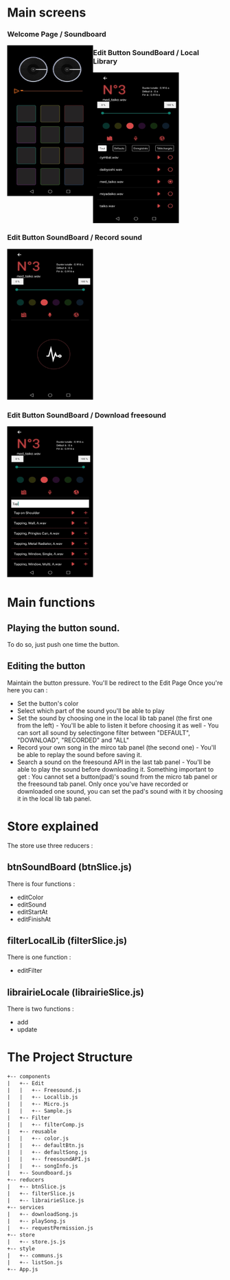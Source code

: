 # Main screens 
<div align="left"><h3>Welcome Page / Soundboard</h3><img align="left" src="./assets/soundboard.jpg" alt="Soundboard page" width="200" height="350"><h3>Edit Button SoundBoard / Local Library</h3><img src="./assets/localLib.jpg" align="center" alt="Soundboard page" width="200" height="350"></div><div><h3>Edit Button SoundBoard / Record sound</h3><img src="./assets/micro.jpg" alt="Soundboard page" width="200" height="350"></div><div><h3>Edit Button SoundBoard / Download freesound</h3><img src="./assets/freesound.jpg" alt="Soundboard page" width="200" height="350"></div>

# Main functions
## Playing the button sound.
To do so, just push one time the button.
## Editing the button 
Maintain the button pressure. You'll be redirect to the Edit Page
Once you're here you can : 
* Set the button's color
* Select which part of the sound you'll be able to play
* Set the sound by choosing one in the local lib tab panel (the first one from the left) - You'll be able to listen it before choosing it as well - You can sort all sound by selectingone filter between "DEFAULT", "DOWNLOAD", "RECORDED" and "ALL"
* Record your own song in the mirco tab panel (the second one) - You'll be able to replay the sound before saving it.
* Search a sound on the freesound API in the last tab panel - You'll be able to play the sound before downloading it.
Something important to get : You cannot set a button(pad)'s sound from the micro tab panel or the freesound tab panel. Only once you've have recorded or downloaded one sound,
you can set the pad's sound with it by choosing it in the local lib tab panel.
# Store explained

The store use three reducers :
## btnSoundBoard (btnSlice.js)
There is four functions :
* editColor
* editSound
* editStartAt
* editFinishAt
## filterLocalLib (filterSlice.js)
There is one function :
* editFilter
## librairieLocale (librairieSlice.js)
There is two functions : 
* add
* update



# The Project Structure

    +-- components
    |   +-- Edit
    |   |   +-- Freesound.js
    |   |   +-- Locallib.js
    |   |   +-- Micro.js
    |   |   +-- Sample.js
    |   +-- Filter
    |   |   +-- filterComp.js
    |   +-- reusable
    |   |   +-- color.js
    |   |   +-- defaultBtn.js
    |   |   +-- defaultSong.js
    |   |   +-- freesoundAPI.js
    |   |   +-- songInfo.js
    |   +-- Soundboard.js
    +-- reducers
    |   +-- btnSlice.js
    |   +-- filterSlice.js
    |   +-- librairieSlice.js
    +-- services
    |   +-- downloadSong.js
    |   +-- playSong.js
    |   +-- requestPermission.js
    +-- store
    |   +-- store.js.js
    +-- style
    |   +-- communs.js
    |   +-- listSon.js
    +-- App.js
